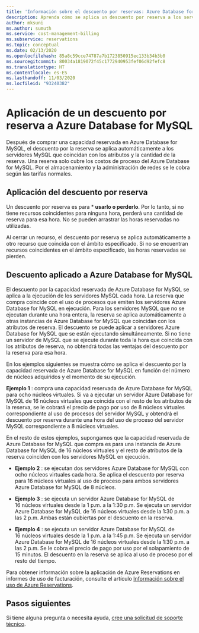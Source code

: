```yaml
---
title: 'Información sobre el descuento por reservas: Azure Database for MySQL'
description: Aprenda cómo se aplica un descuento por reserva a los servidores Azure Database for MySQL.
author: mksuni
ms.author: sumuth
ms.service: cost-management-billing
ms.subservice: reservations
ms.topic: conceptual
ms.date: 02/13/2020
ms.openlocfilehash: 85a8c59cce74787a7b1723850915ec133b34b3b0
ms.sourcegitcommit: 80034a1819072f45c1772940953fef06d92fefc8
ms.translationtype: HT
ms.contentlocale: es-ES
ms.lasthandoff: 11/03/2020
ms.locfileid: "93240382"
---
```

# <a name="how-a-reservation-discount-is-applied-to-azure-database-for-mysql"></a>Aplicación de un descuento por reserva a Azure Database for MySQL

Después de comprar una capacidad reservada en Azure Database for MySQL, el descuento por la reserva se aplica automáticamente a los servidores MySQL que coincidan con los atributos y la cantidad de la reserva. Una reserva solo cubre los costos de proceso del Azure Database for MySQL. Por el almacenamiento y la administración de redes se le cobra según las tarifas normales.

## <a name="how-reservation-discount-is-applied"></a>Aplicación del descuento por reserva

Un descuento por reserva es para * **usarlo o perderlo**. Por lo tanto, si no tiene recursos coincidentes para ninguna hora, perderá una cantidad de reserva para esa hora. No se pueden arrastrar las horas reservadas no utilizadas.</br>

Al cerrar un recurso, el descuento por reserva se aplica automáticamente a otro recurso que coincida con el ámbito especificado. Si no se encuentran recursos coincidentes en el ámbito especificado, las horas reservadas se pierden.

## <a name="discount-applied-to-azure-database-for-mysql"></a>Descuento aplicado a Azure Database for MySQL

El descuento por la capacidad reservada de Azure Database for MySQL se aplica a la ejecución de los servidores MySQL cada hora. La reserva que compra coincide con el uso de procesos que emiten los servidores Azure Database for MySQL en ejecución. Para los servidores MySQL que no se ejecutan durante una hora entera, la reserva se aplica automáticamente a otras instancias de Azure Database for MySQL que coincidan con los atributos de reserva. El descuento se puede aplicar a servidores Azure Database for MySQL que se están ejecutando simultáneamente. Si no tiene un servidor de MySQL que se ejecute durante toda la hora que coincida con los atributos de reserva, no obtendrá todas las ventajas del descuento por la reserva para esa hora.

En los ejemplos siguientes se muestra cómo se aplica el descuento por la capacidad reservada de Azure Database for MySQL en función del número de núcleos adquiridos y el momento de su ejecución.

**Ejemplo 1** : compra una capacidad reservada de Azure Database for MySQL para ocho núcleos virtuales. Si va a ejecutar un servidor Azure Database for MySQL de 16 núcleos virtuales que coincida con el resto de los atributos de la reserva, se le cobrará el precio de pago por uso de 8 núcleos virtuales correspondiente al uso de procesos del servidor MySQL y obtendrá el descuento por reserva durante una hora del uso de proceso del servidor MySQL correspondiente a 8 núcleos virtuales.</br>

En el resto de estos ejemplos, supongamos que la capacidad reservada de Azure Database for MySQL que compra es para una instancia de Azure Database for MySQL de 16 núcleos virtuales y el resto de atributos de la reserva coinciden con los servidores MySQL en ejecución.

* **Ejemplo 2** : se ejecutan dos servidores Azure Database for MySQL con ocho núcleos virtuales cada hora. Se aplica el descuento por reserva para 16 núcleos virtuales al uso de proceso para ambos servidores Azure Database for MySQL de 8 núcleos.

* **Ejemplo 3** : se ejecuta un servidor Azure Database for MySQL de 16 núcleos virtuales desde la 1 p.m. a la 1:30 p.m. Se ejecuta un servidor Azure Database for MySQL de 16 núcleos virtuales desde la 1:30 p.m. a las 2 p.m. Ambas están cubiertas por el descuento en la reserva.

* **Ejemplo 4** : se ejecuta un servidor Azure Database for MySQL de 16 núcleos virtuales desde la 1 p.m. a la 1:45 p.m. Se ejecuta un servidor Azure Database for MySQL de 16 núcleos virtuales desde la 1:30 p.m. a las 2 p.m. Se le cobra el precio de pago por uso por el solapamiento de 15 minutos. El descuento en la reserva se aplica al uso de proceso por el resto del tiempo.

Para obtener información sobre la aplicación de Azure Reservations en informes de uso de facturación, consulte el artículo [Información sobre el uso de Azure Reservations](./understand-reserved-instance-usage-ea.md).

## <a name="next-steps"></a>Pasos siguientes

Si tiene alguna pregunta o necesita ayuda, [cree una solicitud de soporte técnico](https://go.microsoft.com/fwlink/?linkid=2083458).